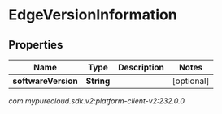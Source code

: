 # EdgeVersionInformation


## Properties

| Name | Type | Description | Notes |
| ------------ | ------------- | ------------- | ------------- |
| **softwareVersion** | **String** |  |  [optional] |




_com.mypurecloud.sdk.v2:platform-client-v2:232.0.0_
